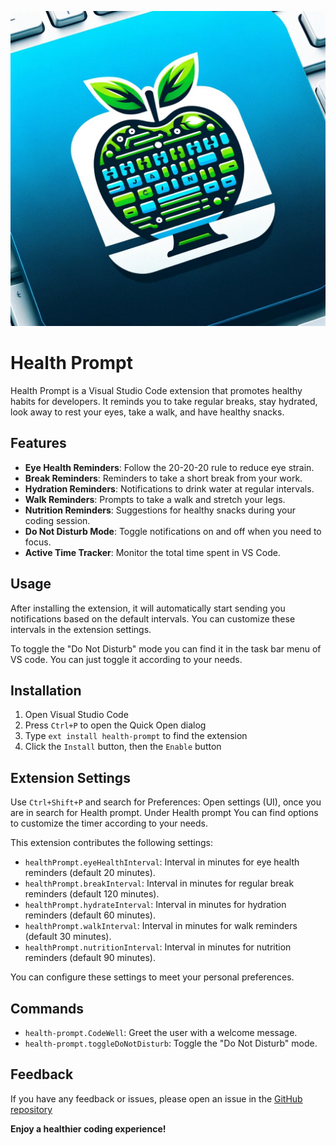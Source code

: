 ![Health Prompt Logo](images/Health-prompt.jpg)

# Health Prompt

Health Prompt is a Visual Studio Code extension that promotes healthy habits for developers. It reminds you to take regular breaks, stay hydrated, look away to rest your eyes, take a walk, and have healthy snacks.

## Features

- **Eye Health Reminders**: Follow the 20-20-20 rule to reduce eye strain.
- **Break Reminders**: Reminders to take a short break from your work.
- **Hydration Reminders**: Notifications to drink water at regular intervals.
- **Walk Reminders**: Prompts to take a walk and stretch your legs.
- **Nutrition Reminders**: Suggestions for healthy snacks during your coding session.
- **Do Not Disturb Mode**: Toggle notifications on and off when you need to focus.
- **Active Time Tracker**: Monitor the total time spent in VS Code.

## Usage

After installing the extension, it will automatically start sending you notifications based on the default intervals. You can customize these intervals in the extension settings.

To toggle the "Do Not Disturb" mode you can find it in the task bar menu of VS code. You can just toggle it according to your needs.

## Installation

1. Open Visual Studio Code
2. Press `Ctrl+P` to open the Quick Open dialog
3. Type `ext install health-prompt` to find the extension
4. Click the `Install` button, then the `Enable` button

## Extension Settings

Use `Ctrl+Shift+P` and search for Preferences: Open settings (UI), once you are in search for Health prompt. Under Health prompt You can find options to customize the timer according to your needs.

This extension contributes the following settings:

- `healthPrompt.eyeHealthInterval`: Interval in minutes for eye health reminders (default 20 minutes).
- `healthPrompt.breakInterval`: Interval in minutes for regular break reminders (default 120 minutes).
- `healthPrompt.hydrateInterval`: Interval in minutes for hydration reminders (default 60 minutes).
- `healthPrompt.walkInterval`: Interval in minutes for walk reminders (default 30 minutes).
- `healthPrompt.nutritionInterval`: Interval in minutes for nutrition reminders (default 90 minutes).

You can configure these settings to meet your personal preferences.

## Commands

- `health-prompt.CodeWell`: Greet the user with a welcome message.
- `health-prompt.toggleDoNotDisturb`: Toggle the "Do Not Disturb" mode.

## Feedback

If you have any feedback or issues, please open an issue in the [GitHub repository](https://github.com/deepakrajteekaraman5/CodeWell.git.)

**Enjoy a healthier coding experience!**
